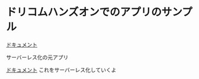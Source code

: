 # ドリコムハンズオンでのアプリのサンプル

[ドキュメント](https://github.com/ohr486/ServerlessHandsOn2019/wiki)

サーバーレス化の元アプリ


[ドキュメント](https://github.com/ohr486/ServerlessHandsOn2019/wiki)
これをサーバーレス化していくよ
